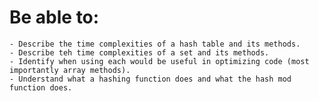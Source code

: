 # Be able to:
    - Describe the time complexities of a hash table and its methods.
    - Describe teh time complexities of a set and its methods.
    - Identify when using each would be useful in optimizing code (most importantly array methods).
    - Understand what a hashing function does and what the hash mod function does.
